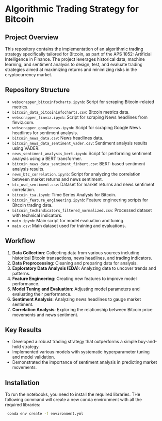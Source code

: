 # Algorithmic Trading Strategy for Bitcoin

## Project Overview
This repository contains the implementation of an algorithmic trading strategy specifically tailored for Bitcoin, as part of the APS 1052: Artificial Intelligence in Finance. The project leverages historical data, machine learning, and sentiment analysis to design, test, and evaluate trading strategies aimed at maximizing returns and minimizing risks in the cryptocurrency market.

## Repository Structure
- `webscrapper_bitcoinfocharts.ipynb`: Script for scraping Bitcoin-related metrics.
- `bitcoin_data_bitcoininfocharts.csv`: Bitcoin metrics data.
- `webscrapper_finviz.ipynb`: Script for scraping News headlines from finviz.com.
- `webscrapper_googlenews.ipynb`: Script for scraping Google News headlines for sentiment analysis.
- `bitcoin_news_data.csv`: News headlines data.
- `bitcoin_news_data_sentiment_vader.csv`: Sentiment analysis results using VADER.
- `news_sentiment_analysis_bert.ipynb`: Script for performing sentiment analysis using a BERT transformer.
- `bitcoin_news_data_sentiment_finbert.csv`: BERT-based sentiment analysis results.
- `news_btc_correlation.ipynb`: Script for analyzing the correlation between market returns and news sentiment.
- `btc_usd_sentiment.csv`: Dataset for market returns and news sentiment correlation.
- `bitcoin_tsa.ipynb`: Time Series Analysis for Bitcoin.
- `bitcoin_feature_engineering.ipynb`: Feature engineering scripts for Bitcoin trading data.
- `bitcoin_techindicators_filtered_normalized.csv`: Processed dataset with technical indicators.
- `main.ipynb`: Main script for model evaluation and tuning.
- `main.csv`: Main dataset used for training and evaluations.


## Workflow
1. **Data Collection**: Collecting data from various sources including historical Bitcoin transactions, news headlines, and trading indicators.
2. **Data Preprocessing**: Cleaning and preparing data for analysis.
3. **Exploratory Data Analysis (EDA)**: Analyzing data to uncover trends and patterns.
4. **Feature Engineering**: Creating new features to improve model performance.
5. **Model Tuning and Evaluation**: Adjusting model parameters and evaluating their performance.
6. **Sentiment Analysis**: Analyzing news headlines to gauge market sentiment.
7. **Correlation Analysis**: Exploring the relationship between Bitcoin price movements and news sentiment.

## Key Results
- Developed a robust trading strategy that outperforms a simple buy-and-hold strategy.
- Implemented various models with systematic hyperparameter tuning and model validation.
- Demonstrated the importance of sentiment analysis in predicting market movements.

## Installation
To run the notebooks, you need to install the required libraries. THe following command will create a new conda environment with all the required libraries:
```bash
 conda env create -f environment.yml

